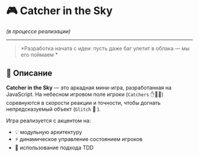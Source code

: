 # 🎮 Catcher in the Sky
_(в процессе реализации)_

---

> *Разработка начата с идеи: пусть даже баг улетит в облака — мы его поймаем *
## 📌 Описание

**Catcher in the Sky** — это аркадная мини-игра, разработанная на JavaScript. На небесном игровом поле игроки (`Catchers` ✋🤚🏾) соревнуются в скорости реакции и точности, чтобы догнать непредсказуемый объект (`Glitch` 🎇 ).

Игра реализуется с акцентом на:
- 💡 модульную архитектуру
- ⚡ динамическое управление состоянием игроков
- 🧩 использование подхода TDD


